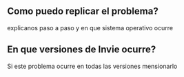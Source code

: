 ## Como puedo replicar el problema?
explicanos paso a paso y en que sistema operativo ocurre
## En que versiones de Invie ocurre?
Si este problema ocurre en todas las versiones mensionarlo
